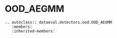# OOD_AEGMM

```{eval-rst}
.. autoclass:: dataeval.detectors.ood.OOD_AEGMM
   :members:
   :inherited-members:
```
